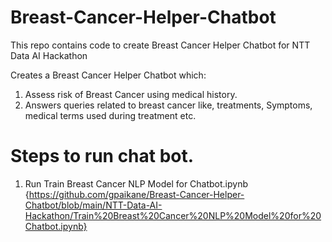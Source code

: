 # Breast-Cancer-Helper-Chatbot
This repo contains code to create Breast Cancer Helper Chatbot for NTT Data AI Hackathon

Creates a Breast Cancer Helper Chatbot which:

  1.   Assess risk of Breast Cancer using medical history.
  2.  Answers queries related to breast cancer like, treatments, Symptoms, medical terms used during treatment etc.

# Steps to run chat bot.

1. Run Train Breast Cancer NLP Model for Chatbot.ipynb {https://github.com/gpaikane/Breast-Cancer-Helper-Chatbot/blob/main/NTT-Data-AI-Hackathon/Train%20Breast%20Cancer%20NLP%20Model%20for%20Chatbot.ipynb}

